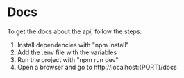 
# Docs

To get the docs about the api, follow the steps:
 
1.  Install dependencies with "npm install"
2.  Add the .env file with the variables
3.  Run the project with "npm run dev"
4.  Open a browser and go to http://localhost:{PORT}/docs